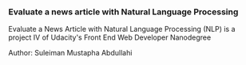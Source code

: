 ### Evaluate a news article with Natural Language Processing

Evaluate a News Article with Natural Language Processing (NLP) is a project IV of Udacity's Front End Web Developer Nanodegree

Author: Suleiman Mustapha Abdullahi
